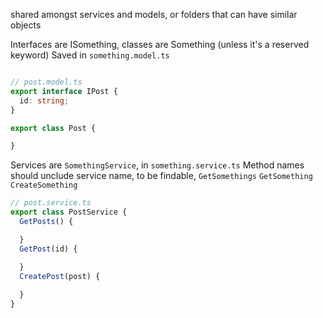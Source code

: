 <!-- routify:meta _draft=true -->

shared amongst services and models, or folders that can have similar objects

Interfaces are ISomething, classes are Something (unless it's a reserved keyword)
Saved in `something.model.ts`

```ts

// post.model.ts
export interface IPost {
  id: string;
}

export class Post {

}
```

Services are `SomethingService`, in `something.service.ts`
Method names should unclude service name, to be findable, `GetSomethings` `GetSomething` `CreateSomething`

```ts
// post.service.ts
export class PostService {
  GetPosts() {

  }
  GetPost(id) {

  }
  CreatePost(post) {
    
  }
}
```
